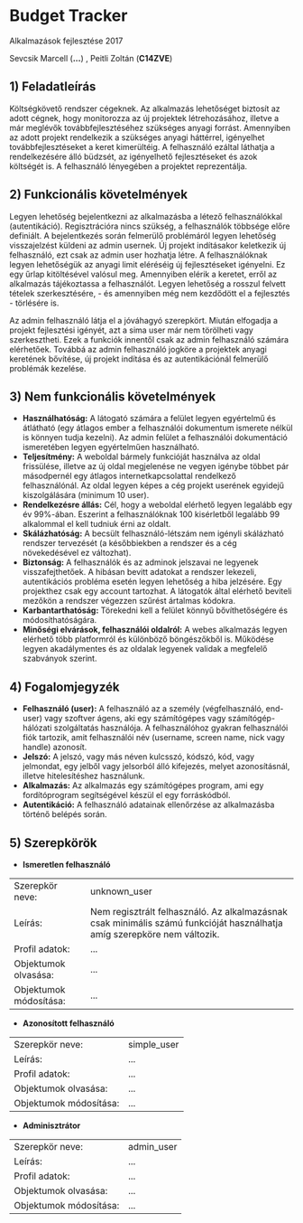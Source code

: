 # Budget Tracker
Alkalmazások fejlesztése 2017

Sevcsik Marcell (<b>...</b>) , Peitli Zoltán (<b>C14ZVE</b>)

## 1) Feladatleírás

Költségkövető rendszer cégeknek. Az alkalmazás lehetőséget biztosít az adott cégnek, hogy monitorozza az új projektek létrehozásához, illetve a már meglévők továbbfejlesztéséhez szükséges anyagi forrást. Amennyiben az adott projekt rendelkezik a szükséges anyagi háttérrel, igényelhet továbbfejlesztéseket a keret kimerültéig. A felhasználó ezáltal láthatja a rendelkezésére álló büdzsét, az igényelhető fejlesztéseket és azok költségét is. A felhasználó lényegében a projektet reprezentálja.

## 2) Funkcionális követelmények
 
Legyen lehetőség bejelentkezni az alkalmazásba a létező felhasználókkal (autentikáció). Regisztrációra nincs szükség, a felhasználók többsége előre definiált. A bejelentkezés során felmerülő problémáról legyen lehetőség visszajelzést küldeni az admin usernek. Új projekt indításakor keletkezik új felhasználó, ezt csak az admin user hozhatja létre. A felhasználóknak legyen lehetőségük az anyagi limit eléréséig új fejlesztéseket igényelni. Ez egy űrlap kitöltésével valósul meg. Amennyiben elérik a keretet, erről az alkalmazás tájékoztassa a felhasználót. Legyen lehetőség a rosszul felvett tételek szerkesztésére, - és amennyiben még nem kezdődött el a fejlesztés - törlésére is.

Az admin felhasználó látja el a jóváhagyó szerepkört. Miután elfogadja a projekt fejlesztési igényét, azt a sima user már nem törölheti vagy szerkesztheti. Ezek a funkciók innentől csak az admin felhasználó számára elérhetőek. Továbbá az admin felhasználó jogköre a projektek anyagi keretének bővítése, új projekt indítása és az autentikációnál felmerülő problémák kezelése.
   
## 3) Nem funkcionális követelmények

   * <b>Használhatóság:</b> A látogató számára a felület legyen egyértelmű és átlátható (egy átlagos ember a felhasználói dokumentum ismerete nélkül is könnyen tudja kezelni). Az admin felület a felhasználói dokumentáció ismeretében legyen egyértelműen használható.
   * <b>Teljesítmény:</b> A weboldal bármely funkcióját használva az oldal frissülése, illetve az új oldal megjelenése ne vegyen igénybe többet pár másodpernél egy átlagos internetkapcsolattal rendelkező felhasználónál. Az oldal legyen képes a cég projekt userének egyidejű kiszolgálására (minimum 10 user).
   * <b>Rendelkezésre állás:</b> Cél, hogy a weboldal elérhető legyen legalább egy év 99%-ában. Eszerint a felhasználóknak 100 kisérletből legalább 99 alkalommal el kell tudniuk érni az oldalt.
   * <b>Skálázhatóság:</b> A becsült felhasználó-létszám nem igényli skálázható rendszer tervezését (a későbbiekben a rendszer és a cég növekedésével ez változhat).
   * <b>Biztonság:</b> A felhasználók és az adminok jelszavai ne legyenek visszafejthetőek. A hibásan bevitt adatokat a rendszer lekezeli, autentikációs probléma esetén legyen lehetőség a hiba jelzésére. Egy projekthez csak egy account tartozhat. A látogatók által elérhető beviteli mezőkön a rendszer végezzen szűrést ártalmas kódokra.
   * <b>Karbantarthatóság:</b> Törekedni kell a felület könnyű bővíthetőségére és módosíthatóságára.
   * <b>Minőségi elvárások, felhasználói oldalról:</b> A webes alkalmazás legyen elérhető több platformról és különböző böngészőkből is. Működése legyen akadálymentes és az oldalak legyenek validak a megfelelő szabványok szerint.

## 4) Fogalomjegyzék

   * <b>Felhasználó (user):</b> A felhasználó az a személy (végfelhasználó, end-user) vagy szoftver ágens, aki egy számítógépes vagy számítógép-hálózati szolgáltatás használója. A felhasználóhoz gyakran felhasználói fiók tartozik, amit felhasználói név (username, screen name, nick vagy handle) azonosít.
   * <b>Jelszó:</b> A jelszó, vagy más néven kulcsszó, kódszó, kód, vagy jelmondat, egy jelből vagy jelsorból álló kifejezés, melyet azonosításnál, illetve hitelesítéshez használunk.
   * <b>Alkalmazás:</b> Az alkalmazás egy számítógépes program, ami egy fordítóprogram segítségével készül el egy forráskódból.
   * <b>Autentikáció:</b> A felhasználó adatainak ellenőrzése az alkalmazásba történő belépés során.

## 5) Szerepkörök

* <b>Ismeretlen felhasználó</b>
<table>
   <tr>
      <td>Szerepkör neve:</td>
      <td>unknown_user</td>
   </tr>
   <tr>
      <td>Leírás:</td>
      <td>Nem regisztrált felhasználó. Az alkalmazásnak csak minimális számú funkcióját használhatja amíg szerepköre nem változik.</td>
   </tr>
   <tr>
      <td>Profil adatok:</td>
      <td>...</td>
   </tr>
   <tr>
      <td>Objektumok olvasása:</td>
      <td>...</td>
   </tr>
   <tr>
      <td>Objektumok módosítása:</td>
      <td>...</td>
   </tr>
</table>

* <b>Azonosított felhasználó</b>
<table>
   <tr>
      <td>Szerepkör neve:</td>
      <td>simple_user</td>
   </tr>
   <tr>
      <td>Leírás:</td>
      <td>...</td>
   </tr>
   <tr>
      <td>Profil adatok:</td>
      <td>...</td>
   </tr>
   <tr>
      <td>Objektumok olvasása:</td>
      <td>...</td>
   </tr>
   <tr>
      <td>Objektumok módosítása:</td>
      <td>...</td>
   </tr>
</table>

* <b>Adminisztrátor</b>
<table>
   <tr>
      <td>Szerepkör neve:</td>
      <td>admin_user</td>
   </tr>
   <tr>
      <td>Leírás:</td>
      <td>...</td>
   </tr>
   <tr>
      <td>Profil adatok:</td>
      <td>...</td>
   </tr>
   <tr>
      <td>Objektumok olvasása:</td>
      <td>...</td>
   </tr>
   <tr>
      <td>Objektumok módosítása:</td>
      <td>...</td>
   </tr>
</table>
